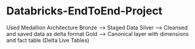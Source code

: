 # Databricks-EndToEnd-Project

Used Medallion Architecture
Bronze --> Staged Data
Silver --> Cleansed and saved data as delta format
Gold --> Canonical layer with dimensions and fact table (Delta Live Tables)